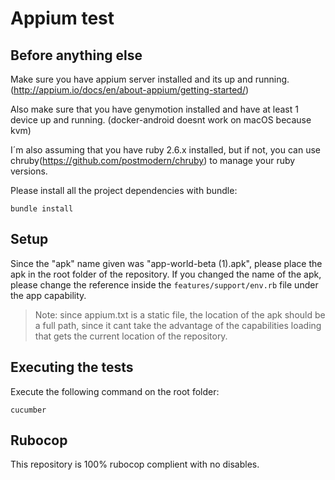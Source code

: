 # Appium test

## Before anything else

Make sure you have appium server installed and its up and running. (http://appium.io/docs/en/about-appium/getting-started/)

Also make sure that you have genymotion installed and have at least 1 device up and running.
(docker-android doesnt work on macOS because kvm)

I´m also assuming that you have ruby 2.6.x installed, but if not, you can use chruby(https://github.com/postmodern/chruby) to manage your ruby versions.

Please install all the project dependencies with bundle:

```
bundle install
```

## Setup

Since the "apk" name given was "app-world-beta (1).apk", please place the apk in the root folder of the repository.
If you changed the name of the apk, please change the reference inside the `features/support/env.rb` file under the app capability.

> Note: since appium.txt is a static file, the location of the apk should be a full path, since it cant take the advantage of the capabilities loading that gets the current location of the repository.

## Executing the tests

Execute the following command on the root folder:

```
cucumber
```

## Rubocop

This repository is 100% rubocop complient with no disables.
